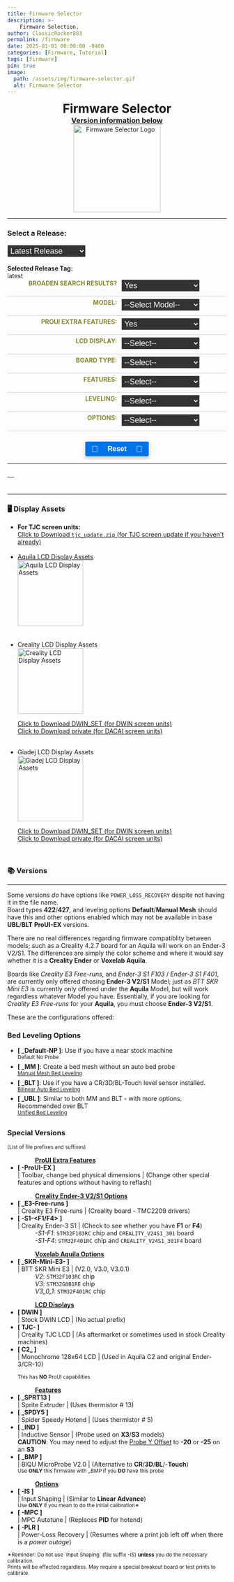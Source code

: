 ```yaml
---
title: Firmware Selector
description: >-
    Firmware Selection.
author: ClassicRocker883
permalink: /firmware
date: 2025-01-01 00:00:00 -0400
categories: [Firmware, Tutorial]
tags: [firmware]
pin: true
image:
  path: /assets/img/firmware-selector.gif
  alt: Firmware Selector
---
```


<html lang="en">
<head>
    <style>
        .form-row {
            display: flex;
            justify-content: space-between;
            margin-bottom: 5px;
            border-bottom: 1px solid #ccc;
            padding-bottom: 10px;
        }
        .label-container {
            flex: 0 0 50%;
            text-align: right;
            font-weight: bold;
            color: #883;
            text-transform: uppercase;
        }
        label {
            display: block;
        }
        .select-container {
            padding-left: 2%;
            margin-right: 50%;
        }
        select {
            width: 10em;
            padding: 2px;
            border: 1px solid #ccc;
            border-radius: 2px;
            background-color: #333;
            font-size: 18px;
            color: #f9f9f9;
        }
        select:disabled {
            background-color: #555;
            color: #aaa;
        }
        .candidates-row {
            padding-left: 1%;
            flex: 0 0 auto;
            display: list-item;
            border: 2px solid #333;
            width: 110%;
        }
        .candidates-container {
            display: flex;
            justify-content: center;
            align-items: center;
        }
        .button-container {
            display: flex;
            justify-content: center;
        }
        .button {
            position: relative;
            display: inline-block;
            align-items: center;
            justify-content: center;
            width: 150px;
            padding: 8px 16px;
            background-color: #0073e6;
            color: #fff;
            cursor: pointer;
            font-size: 16px;
            font-weight: bold;
            border-radius: 5px;
            border-color: #fff;
            border: 2px solid;
            box-shadow: 0 3px 6px rgba(0, 0, 0, 0.2);
            transition: background-color 0.3s ease, color 0.3s ease, box-shadow 0.3s ease, border-color 0.3s ease;
        }
        .button:hover {
            background-color: #218838;
            border-color: #0073e6;
            color: #fff;
            box-shadow: 0 6px 12px rgba(0, 0, 0, 0.3);
            transition: background-color 0.3s ease, color 0.3s ease, box-shadow 0.3s ease, border-color 0.3s ease;
        }
        .button:active {
            background-color: #1e7e34;
            border-color: #fff566;
            color: #c0c0c0;
            box-shadow: 0 2px 4px rgba(0, 0, 0, 0.2);
            animation: pulse-animation 0.1s both;
            animation-play-state: paused;
            transition: background-color 0.3s ease, color 0.3s ease, box-shadow 0.3s ease, border-color 0.3s ease;
        }
        @keyframes pulse-animation {
            0% {
                transform: scale(1);
                box-shadow: 0 3px 6px rgba(0, 0, 0, 0.2);
            }
            100% {
                transform: scale(0.93);
                box-shadow: 0 2px 4px rgba(0, 0, 0, 0.2);
            }
        }
        .button .icon {
            position: absolute;
            left: 10%;
            top: 50%;
            transform: translateY(-50%);
            font-size: 20px;
        }
        .button .icon2 {
            position: absolute;
            right: 10%;
            top: 50%;
            transform: translateY(-50%);
            font-size: 20px;
        }
        .button .label {
            flex-grow: 1;
            text-align: center;
        }
        .downloadcontainer {
            display: flex;
            justify-content: space-between;
            align-items: center;
        }
        .center {
            display: block;
            text-align: center;
            margin: 0 auto;
        }
    </style>
    <h1 class="center"><i class="fas fa-code-compare"></i> Firmware Selector</h1>
    <h3 class="center" style=""><a href="#versions">Version information below</a></h3>
    <img alt="Firmware Selector Logo" src="https://classicrocker883.github.io/assets/img/firmware-selector.png"
        width="200" height="200" class="center">
    <hr>
</head>
<body>
    <label for="month-select">
        <h3><i class="icon fas fa-list-check"></i> Select a Release:</h3>
    </label>
    <select id="month-select">
        <option value="latest" title="The most recent release version">Latest Release</option>
        <option>Loading...</option>
    </select>
    <div id="releases-container" style="display: none;">
        <label>Select a Release:</label>
        <p>Older Releases may not be fully compatible with the Selector</p>
        <div id="release-list">Select a month to load releases</div>
    </div>
    <br>
    <div>
        <br>
        <strong>Selected Release Tag:</strong>
        <div id="selected-release-tag">latest</div>
        <div id="total-downloads"></div>
    </div>
    <div class="form-row">
        <div class="label-container">
            <label for="broadenSearch"><i class="icon fas fa-magnifying-glass-plus"></i> Broaden Search Results?</label>
        </div>
        <div class="select-container">
            <select id="broadenSearch" onchange="updateCandidates()">
                <option value="Yes" title="Use broader filtering">Yes</option>
                <option value="No" title="Use strict filtering">No</option>
            </select>
        </div>
    </div>
    <div class="form-row">
        <div class="label-container">
            <label for="model"><i class="icon fas fa-cubes"></i> Model:</label>
        </div>
        <div class="select-container">
            <select id="model" onchange="updateModelSelections()">
                <option value="" title="May help to choose a model first">--Select Model--</option>
                <option value="Aquila" title="Aquila OG/X2">Aquila</option>
                <option value="Aquila X3" title="Aquila X3/S3 Induction Probe">Aquila X3/S3</option>
                <option value="C2" title="Monochrome LCD Display">Aquila C2</option>
                <option value="HC32" title="H32 Chipset">HC32</option>
                <option value="Ender" title="Ender-3 V2/S1">Ender-3 V2/S1</option>
            </select>
        </div>
    </div>
    <div class="form-row">
        <div class="label-container">
            <label for="proUIExtraFeatures"><i class="icon fas fa-shield-halved"></i> ProUI Extra Features:</label>
        </div>
        <div class="select-container">
            <select id="proUIExtraFeatures" onchange="updateCandidates()">
                <option value="-ProUI" title="ProUI-EX">Yes</option>
                <option value="" title="No ProUI Extra Features">No</option>
            </select>
        </div>
    </div>
    <div class="form-row">
        <div class="label-container">
            <label for="screen"><i class="icon fas fa-mobile-screen-button"></i> LCD Display:</label>
        </div>
        <div class="select-container">
            <select id="screen" onchange="updateCandidates()">
                <option value="" title="No specific display selected">--Select--</option>
                <option value="DWIN">DWIN</option>
                <option value="TJC-" title="TJC-">TJC</option>
                <option value="C2" title="C2 (Monochrome LCD Display)">12864 Monochrome</option>
            </select>
        </div>
    </div>
    <div class="form-row">
        <div class="label-container">
            <label for="type"><i class="icon fas fa-microchip"></i> Board Type:</label>
        </div>
        <div class="select-container">
            <select id="type" onchange="updateCandidates()">
                <option value="" title="No specific board type">--Select--</option>
                <option value="_GD32" title="_GD32">GD32</option>
                <option value="_N32" title="_N32">N32</option>
                <option value="_HC32" title="HC32">HC32</option>
                <option value="_427" title="_427">Creality 4.2.7</option>
                <option value="_422" title="_422">Creality 4.2.2</option>
                <option value="-S1-F1" title="-S1-F1">Ender-3 S1 F103</option>
                <option value="-S1-F4" title="-S1-F4">Ender-3 S1 F401</option>
                <option value="_E3-Free-runs" title="_E3-Free-runs">Creality E3 Free-runs</option>
                <option value="_SKR-Mini-E3-" title="_SKR-Mini-E3-">BTT SKR Mini E3</option>
            </select>
        </div>
    </div>
    <div class="form-row">
        <div class="label-container">
            <label for="features"><i class="icon fas fa-bars"></i> Features:</label>
        </div>
        <div class="select-container">
            <select id="features" onchange="updateCandidates()">
                <option value="temp" title="No specific features">--Select--</option>
                <option value="" title="Bed Probe Only">CR/3D/BL-Touch Only</option>
                <option value="_BMP" title="_BMP">BIQU MicroProbe V2</option>
                <option value="_IND" title="_IND">Induction Probe</option>
                <option value="_SPRT13" title="_SPRT13">Creality Sprite</option>
                <option value="_SPDY5" title="_SPDY5">Creality Spider Speedy</option>
            </select>
        </div>
    </div>
    <div id="secondaryFeaturesDiv" style="display: none;">
        <div class="form-row">
            <div class="label-container">
                <label for="secondaryFeatures"><i class="icon fas fa-bars-staggered"></i> Secondary Features:</label>
            </div>
            <div class="select-container">
                <select id="secondaryFeatures" onchange="updateCandidates()">
                    <option value="" title="No specific secondary features">--Select--</option>
                    <option value="_BMP" title="_BMP">BIQU MicroProbe V2</option>
                    <option value="_IND" title="_IND">Induction Probe</option>
                    <option value="_SPRT13" title="_SPRT13">Creality Sprite</option>
                    <option value="_SPDY5" title="_SPDY5">Creality Spider Speedy</option>
                </select>
            </div>
        </div>
    </div>
    <div class="form-row">
        <div class="label-container">
            <label for="leveling"><i class="icon fas fa-layer-group"></i> Leveling:</label>
        </div>
        <div class="select-container">
            <select id="leveling" onchange="updateCandidates()">
                <option value="" title="Choose bed leveling">--Select--</option>
                <option value="_UBL" title="_UBL">Unified Bed Leveling</option>
                <option value="_BLT" title="_BLT">Bilinear Bed Leveling</option>
                <option value="_MM" title="_MM">Manual Mesh</option>
                <option value="_Default" title="_Default">Default</option>
            </select>
        </div>
    </div>
    <div class="form-row">
        <div class="label-container">
            <label for="options"><i class="icon fas fa-gears"></i> Options:</label>
        </div>
        <div class="select-container">
            <select id="options" onchange="updateCandidates()">
                <option value="" title="No specific options">--Select--</option>
                <option value="-MPC" title="-MPC">MPC</option>
                <option value="-IS" title="-IS">Input Shaping</option>
                <option value="-PLR" title="-PLR">Power-loss Recovery</option>
            </select>
        </div>
    </div>
    <div id="secondaryOptionsDiv" style="display: none;">
        <div class="form-row">
            <div class="label-container">
                <label for="secondaryOptions"><i class="icon fas fa-gear"></i> Secondary Options:</label>
            </div>
            <div class="select-container">
                <select id="secondaryOptions" onchange="updateCandidates()">
                    <option value="" title="No specific secondary options">--Select--</option>
                    <option value="-MPC" title="-MPC">MPC</option>
                    <option value="-IS" title="-IS">Input Shaping</option>
                    <option value="-PLR" title="-PLR">Power-loss Recovery</option>
                </select>
            </div>
        </div>
    </div>
    <br>
    <div class="button-container">
        <button class="button" id="resetButton">
            <span class="icon">🔄</span>
            <span class="label">Reset</span>
            <span class="icon2">🔄</span>
        </button>
    </div>
    <hr>
    <div class="candidates-container">
        <table id="versionsTable">
            <thead>
                <tr>
                    <th id="candidates"></th>
                </tr>
            </thead>
        </table>
    </div>
    <hr>
    <h3>🖥️ Display Assets</h3>
    <div>
      <ul>
        <li>
          <b>For TJC screen units:</b><br>
          <a href="https://github.com/classicrocker883/MRiscoCProUI/blob/HEAD/display%20assets/tjc_update.zip?raw=true" rel="nofollow">Click to Download <code>tjc_update.zip</code> (for TJC screen update if you haven't already)</a>
        </li>
        <br>
        <li>
          <a href="https://downgit.github.io/#/home?url=https://github.com/classicrocker883/MRiscoCProUI/tree/HEAD/display%20assets/Aquila%20Display%20Firmware/Firmware%20Sets" rel="nofollow">
            Aquila LCD Display Assets<br>
            <img src="https://github.com/classicrocker883/MRiscoCProUI/assets/18502096/30ed1822-e5d5-4be5-9283-636390933178" style="width: 150px; height: auto;" alt="Aquila LCD Display Assets" />
            <p></p>
          </a>
        </li>
        <br>
        <li>
          Creality LCD Display Assets<br>
          <img src="https://raw.githubusercontent.com/mriscoc/Ender3V2S1/Ender3V2S1-Released/screenshots/main.jpg" style="width: 150px; height: auto;" alt="Creality LCD Display Assets" />
          <p>
            <a href="https://downgit.github.io/#/home?url=https://github.com/classicrocker883/MRiscoCProUI/tree/HEAD/display%20assets/Creality%20Display%20Firmware/DWIN_SET" rel="nofollow">Click to Download DWIN_SET (for DWIN screen units)</a><br>
            <a href="https://downgit.github.io/#/home?url=https://github.com/classicrocker883/MRiscoCProUI/tree/HEAD/display%20assets/Creality%20Display%20Firmware/private" rel="nofollow">Click to Download private (for DACAI screen units)</a>
          </p>
        </li>
        <br>
        <li>
          Giadej LCD Display Assets<br>
          <img src="https://github.com/classicrocker883/MRiscoCProUI/raw/2025-January/display%20assets/Giadej%20compilation/preview1.jpg" style="width: 150px; height: auto;" alt="Giadej LCD Display Assets" />
          <p>
            <a href="https://downgit.github.io/#/home?url=https://github.com/classicrocker883/MRiscoCProUI/tree/HEAD/display%20assets/Giadej%20compilation/DWIN_SET" rel="nofollow">Click to Download DWIN_SET (for DWIN screen units)</a><br>
            <a href="https://downgit.github.io/#/home?url=https://github.com/classicrocker883/MRiscoCProUI/tree/HEAD/display%20assets/Giadej%20compilation/private" rel="nofollow">Click to Download private (for DACAI screen units)</a>
          </p>
        </li>
      </ul>
    </div>
    <br>
    <h3 id="versions">📚 Versions</h3>
    <hr>
    <p>Some versions <i>do</i> have options like <code>POWER_LOSS_RECOVERY</code> despite not having it in the file
        name.<br>
        Board types <b>422</b>/<b>427</b>, and leveling options <b>Default</b>/<b>Manual Mesh</b> should have this
        and other options enabled which may not be available in base <b>UBL</b>/<b>BLT</b> <b>ProUI-EX</b> versions.</p>
    <p>There are no real differences regarding firmware compatiblity between models; such as a Creality 4.2.7 board for
        an Aquila will work on an Ender-3 V2/S1. The differences are simply the color scheme and where it would say
        whether it is a <b>Creality Ender</b> or <b>Voxelab Aquila</b>.</p>
    <p>Boards like <i>Creality E3 Free-runs</i>, and <i>Ender-3 S1 F103</i> / <i>Ender-3 S1 F401</i>, are currently only
        offered chosing <b>Ender-3 V2/S1</b> Model; just as <i>BTT SKR Mini E3</i> is currently only offered under the
        <b>Aquila</b> Model, but will work regardless whatever Model you have. Essentially, if you are looking for <i>Creality E3 Free-runs</i> for your <b>Aquila</b>, you must choose <b>Ender-3 V2/S1</b>.
    </p>
    <dl>
        <dt>These are the configurations offered:</dt>
    </dl>
    <h3>Bed Leveling Options</h3>
    <ul>
        <li><b>[ _Default-NP ]</b>: Use if you have a near stock machine
            <br><sup>Default No Probe</sup>
        </li>
        <li><b>[ _MM ]</b>: Create a bed mesh without an auto bed probe
            <br><sup><a href="https://marlinfw.org/docs/gcode/G029-mbl.html" rel="nofollow">Manual Mesh Bed
                    Leveling</a></sup>
        </li>
        <li><b>[ _BLT ]</b>: Use if you have a CR/3D/BL-Touch level sensor installed.
            <br><sup><a href="https://marlinfw.org/docs/features/auto_bed_leveling.html" rel="nofollow">Bilinear Auto
                    Bed Leveling</a></sup>
        </li>
        <li><b>[ _UBL ]</b>: Similar to both MM and BLT - with more options. Recommended over BLT
            <br><sup><a href="https://marlinfw.org/docs/features/unified_bed_leveling.html" rel="nofollow">Unified Bed
                    Leveling</a></sup>
        </li>
    </ul>
    <h3>Special Versions</h3>
    <dl>
        <dt><sup>(List of file prefixes and suffixes)</sup></dt>
    </dl>
    <ul>
        <dd><ins><b>ProUI Extra Features</b></ins></dd>
        <li><b>[ -ProUI-EX ]</b><br> | Toolbar, change bed physical dimensions | (Change other special
            features and options without having to reflash)
        </li>
        <p></p>
        <dd><ins><b>Creality Ender-3 V2/S1 Options</b></ins></dd>
        <li><b>[ _E3-Free-runs ]</b><br> | Creality E3 Free-runs | (Creality board - TMC2209 drivers)
        </li>
        <li><b>[ -S1-&lt;F1/F4&gt; ]</b><br> | Creality Ender-3 S1 | (Check to see whether you have <b>F1</b> or
            <b>F4</b>)
            <dd>
                <i>-S1-F1</i>: <code>STM32F103RC</code> chip and <code>CREALITY_V24S1_301</code> board
                <br><i>-S1-F4</i>: <code>STM32F401RC</code> chip and <code>CREALITY_V24S1_301F4</code> board
            </dd>
        </li>
        <p></p>
        <dd><ins><b>Voxelab Aquila Options</b></ins></dd>
        <li><b>[ _SKR-Mini-E3- ]</b><br> | BTT SKR Mini E3 | (V2.0, V3.0, V3.0.1)</li>
        <dd>
            <i>V2</i>: <code>STM32F103RC</code> chip<br>
            <i>V3</i>: <code>STM32G0B1RE</code> chip<br>
            <i>V3_0_1</i>: <code>STM32F401RC</code> chip
        </dd>
        <p></p>
        <dd><ins><b>LCD Displays</b></ins></dd>
        <li><b>[ DWIN ]</b><br> | Stock DWIN LCD | (No actual prefix)</li>
        <li><b>[ TJC- ]</b><br> | Creality TJC LCD | (As aftermarket or sometimes used in stock Creality machines)</li>
        <li><b>[ C2_ ]</b><br> | Monochrome 128x64 LCD | (Used in Aquila C2 and original Ender-3/CR-10)
            <p><sup>This has <b>NO</b> ProUI capabilities</sup></p>
        </li>
        <p></p>
        <dd><ins><b>Features</b></ins></dd>
        <li><b>[ _SPRT13 ]</b><br> | Sprite Extruder | (Uses thermistor # 13)</li>
        <li><b>[ _SPDY5 ]</b><br> | Spider Speedy Hotend | (Uses thermistor # 5)</li>
        <li><b>[ _IND ]</b><br> | Inductive Sensor | (Probe used on <b>X3</b>/<b>S3</b> models)<br>
            <b>CAUTION</b>: You may need to adjust the <ins>Probe Y Offset</ins> to <b>-20</b> or <b>-25</b> on an
            <b>S3</b>
        </li>
        <li><b>[ _BMP ]</b><br> | BIQU MicroProbe V2.0 | (Alternative to <b>CR</b>/<b>3D</b>/<b>BL</b>/-<b>Touch</b>)
        </li>
        <sup>Use <b>ONLY</b> this firmware with <i>_BMP</i> if you <b>DO</b> have this probe</sup>
        <p></p>
        <dd><ins><b>Options</b></ins></dd>
        <li><b>[ -IS ]</b><br> | Input Shaping | (Similar to <b>Linear Advance</b>)</li>
        <sup>Use <b>ONLY</b> if you mean to do the initial calibration✶</sup>
        <li><b>[ -MPC ]</b><br> | MPC Autotune | (Replaces <b>PID</b> for hotend)</li>
        <li><b>[ -PLR ]</b><br> | Power-Loss Recovery | (Resumes where a print job left off when there is a <i>power
                outage</i>)</li>
    </ul>
    <sup>✶Reminder: Do not use `Input Shaping` (file suffix <i>-IS</i>) <b>unless</b> you do the necessary
        calibration.<br>
        Prints will be effected regardless. May require a special breakout board or test prints to calibrate.
    </sup>
    <script>
        document.addEventListener('DOMContentLoaded', () => {
            const selectMonth = document.getElementById('month-select');
            const releaseContainer = document.getElementById('releases-container');
            const releaseList = document.getElementById('release-list');
            const selectedReleaseTagDiv = document.getElementById('selected-release-tag');
            const resetButton = document.getElementById('resetButton');
            const totalDownloads = document.getElementById('total-downloads');
            let releaseTag = 'latest';
            const repoUrl = '/assets/data/releases.json';
            let allReleasesData = [];
            let proUIExtraFeaturesWasForcedToNo = false;
            async function fetchAllReleases(url) {
                try {
                    const response = await fetch(url);
                    if (!response.ok) {
                        throw new Error(`HTTP error! status: ${response.status}`);
                    }
                    const data = await response.json();
                    return data;
                } catch (error) {
                    console.error('Error fetching local releases data:', error);
                    return [];
                }
            }
            async function fetchLatestReleaseDetails() {
                try {
                    const response = await fetch('https://api.github.com/repos/classicrocker883/MRiscoCProUI/releases/latest');
                    if (!response.ok) {
                        throw new Error(`HTTP error! status: ${response.status}`);
                    }
                    const data = await response.json();
                    return data;
                } catch (error) {
                    console.error('Error fetching latest release from GitHub API:', error);
                    return null;
                }
            }
            function formatMonthYear(date) {
                return new Date(date).toLocaleDateString('en-US', { year: 'numeric', month: 'short' });
            }
            function getReleaseMonths(releases) {
                const months = new Set();
                releases.forEach(release => months.add(formatMonthYear(release.published_at)));
                return Array.from(months).sort((a, b) => new Date(b) - new Date(a));
            }
            function splitTag(tag) {
                const regex = /^(\d+\.\d+\.\d+[a-z]*)(?:-(-?\d+))?(?:-(C2|HC32|ender3))?(?:-(-?\d+[a-z]*))?$/;
                const match = tag.match(regex);
                return {
                    version: match ? match[1] : '',
                    month: match ? match[2] : '',
                    model: match ? match[3] : '',
                    revision: match ? match[4] : ''
                };
            }
            function createCheckbox(release) {
                const label = document.createElement('label');
                const checkbox = document.createElement('input');
                checkbox.type = 'checkbox';
                checkbox.value = release.tag_name;
                checkbox.name = 'release';
                checkbox.addEventListener('change', (event) => {
                    if (event.target.checked) {
                        releaseTag = `tags/${event.target.value}`;
                        document.querySelectorAll('input[name="release"]').forEach(otherCheckbox => {
                            if (otherCheckbox !== event.target) otherCheckbox.checked = false;
                        });
                    } else {
                        if (document.querySelectorAll('input[name="release"]:checked').length === 0) {
                             releaseTag = 'latest';
                             selectMonth.value = 'latest';
                        }
                    }
                    updateSelectedReleaseTag();
                    updateCandidates();
                });
                label.append(checkbox, release.name);
                releaseList.appendChild(label);
            }
            async function updateSelectedReleaseTag() {
                let currentBaseTag = releaseTag.replace("tags/", "");
                const selectedModelDropdownValue = document.getElementById("model").value;
                const selectedScreenDropdownValue = document.getElementById("screen").value;
                let actualBaseTagName = currentBaseTag;
                if (currentBaseTag === 'latest') {
                    const latestRelease = await fetchLatestReleaseDetails();
                    if (latestRelease) {
                        actualBaseTagName = latestRelease.tag_name;
                    } else {
                        console.error('Could not determine actual latest release tag.');
                        selectedReleaseTagDiv.textContent = 'Error loading tag';
                        totalDownloads.innerHTML = `<label><img alt='GitHub Downloads (all assets)' src='https://img.shields.io/github/downloads/classicrocker883/MRiscoCProUI/latest/total'> - Total</label>`;
                        return;
                    }
                }
                let splitParts = splitTag(actualBaseTagName);
                let modelSuffixToApply = '';
                if (selectedModelDropdownValue === "C2" || selectedScreenDropdownValue === "C2") {
                    modelSuffixToApply = "C2";
                } else if (selectedModelDropdownValue === "HC32") {
                    modelSuffixToApply = "HC32";
                } else if (selectedModelDropdownValue === "Ender") {
                    modelSuffixToApply = "ender3";
                }
                if (modelSuffixToApply) {
                    splitParts.model = modelSuffixToApply;
                } else {
                    splitParts.model = '';
                }
                let displayTag = splitParts.version;
                if (splitParts.month) {
                    displayTag += `-${splitParts.month}`;
                }
                if (splitParts.model) {
                    displayTag += `-${splitParts.model}`;
                }
                if (splitParts.revision) {
                    displayTag += `-${splitParts.revision}`;
                }
                selectedReleaseTagDiv.textContent = displayTag;
                const badgeTag = currentBaseTag === 'latest' ? 'latest' : actualBaseTagName;
                totalDownloads.innerHTML = `<label><img alt='GitHub Downloads (all assets)' src='https://img.shields.io/github/downloads/classicrocker883/MRiscoCProUI/${badgeTag}/total'> - Total</label>`;
            }
            function fetchReleasesByMonth(month, releases) {
                const filteredReleases = releases.filter(release => formatMonthYear(release.published_at) === month);
                releaseList.innerHTML = '';
                if (filteredReleases.length > 0) {
                    filteredReleases.forEach(createCheckbox);
                    releaseContainer.style.display = 'block';
                } else {
                    releaseList.textContent = 'No releases found for this month.';
                    releaseContainer.style.display = 'none';
                }
            }
            function populateMonthOptions(releaseMonths) {
                selectMonth.innerHTML = '<option value="latest" title="The most recent release version">Latest Release</option>';
                releaseMonths.forEach(month => {
                    const option = document.createElement('option');
                    option.value = month;
                    option.textContent = month;
                    selectMonth.appendChild(option);
                });
            }
            async function initializeDropdowns() {
                try {
                    allReleasesData = await fetchAllReleases(repoUrl);
                    if (allReleasesData.length > 0) {
                        const releaseMonths = getReleaseMonths(allReleasesData);
                        populateMonthOptions(releaseMonths);
                    } else {
                        console.warn('No local release data loaded. Month dropdown may not populate fully.');
                        selectMonth.innerHTML = '<option value="latest">Error Loading Releases</option>';
                    }
                    selectMonth.value = 'latest';
                    releaseTag = 'latest';
                    await updateCandidates();
                    updateSelectedReleaseTag();
                } catch (error) {
                    console.error('Error initializing dropdowns:', error);
                }
            }
            async function fetchReleaseData(model) {
                const currentReleaseTag = releaseTag.replace("tags/", "");
                const selectedRelease = allReleasesData.find(release =>
                    release.tag_name === currentReleaseTag ||
                    (currentReleaseTag === 'latest' && release.tag_name === (allReleasesData.length > 0 ? allReleasesData[0].tag_name : null))
                );
                if (!selectedRelease) {
                    console.error('Selected release not found in local data:', currentReleaseTag);
                    return [];
                }
                const extractedTag = selectedRelease.tag_name;
                const split = splitTag(extractedTag);
                const type = document.getElementById("type").value;
                if (model === "HC32" || type === "HC32") {
                    split.model = "HC32";
                } else if (model === "Ender") {
                    split.model = "ender3";
                } else if (model === "C2") {
                    split.model = "C2";
                }
                const tag = `${split.version}${split.month ? '-' + split.month : ''}${split.model ? '-' + split.model : ''}${split.revision ? '-' + split.revision : ''}`;
                const apiUrl = `https://api.github.com/repos/classicrocker883/MRiscoCProUI/releases/tags/${tag}`;
                try {
                    const response = await fetch(apiUrl);
                    const data = await response.json();
                    return data.assets || [];
                } catch (error) {
                    console.error('Error fetching release assets:', error);
                    return [];
                }
                return selectedRelease.assets || [];
            }
            async function updateCandidates() {
                let model = document.getElementById("model").value;
                const screen = document.getElementById("screen").value;
                const type = document.getElementById("type").value;
                const features = document.getElementById("features").value;
                const secondaryFeatures = document.getElementById("secondaryFeatures").value;
                const secondaryFeaturesDiv = document.getElementById("secondaryFeaturesDiv");
                const secondaryFeaturesSelect = document.getElementById("secondaryFeatures");
                const leveling = document.getElementById("leveling").value;
                const options = document.getElementById("options").value;
                const secondaryOptions = document.getElementById("secondaryOptions").value;
                const secondaryOptionsDiv = document.getElementById("secondaryOptionsDiv");
                const secondaryOptionsSelect = document.getElementById("secondaryOptions");
                const broadenSearch = document.getElementById("broadenSearch").value;
                const modelSelect = document.getElementById("model");
                const screenSelect = document.getElementById("screen");
                const proUIEXSelect = document.getElementById("proUIExtraFeatures");
                let effectiveFeaturesForDisplay = features;
                if (features === "temp" && broadenSearch === "Yes") {
                    effectiveFeaturesForDisplay = "";
                }
                secondaryFeaturesDiv.style.display = (effectiveFeaturesForDisplay === "_SPRT13" || effectiveFeaturesForDisplay === "_SPDY5" || effectiveFeaturesForDisplay === "_BMP" || effectiveFeaturesForDisplay === "_IND") ? "block" : "none";
                secondaryOptionsDiv.style.display = (options === "-MPC" || options === "-IS" || options === "-PLR") ? "block" : "none";
                secondaryFeaturesSelect.innerHTML = '<option value="" title="No specific secondary feature">--Select--</option>';
                if (effectiveFeaturesForDisplay === "_SPRT13") {
                    secondaryFeaturesSelect.innerHTML += '<option value="_BMP" title="_BMP">BIQU MicroProbe V2</option>';
                    secondaryFeaturesSelect.innerHTML += '<option value="_IND" title="_IND">Induction Probe</option>';
                    secondaryFeaturesSelect.innerHTML += '<option value="_SPDY5" title="_SPDY5">Creality Spider Speedy</option>';
                } else if (effectiveFeaturesForDisplay === "_SPDY5") {
                    secondaryFeaturesSelect.innerHTML += '<option value="_BMP" title="_BMP">BIQU MicroProbe V2</option>';
                    secondaryFeaturesSelect.innerHTML += '<option value="_IND" title="_IND">Induction Probe</option>';
                    secondaryFeaturesSelect.innerHTML += '<option value="_SPRT13" title="_SPRT13">Creality Sprite</option>';
                } else if (effectiveFeaturesForDisplay === "_BMP" || effectiveFeaturesForDisplay === "_IND") {
                    secondaryFeaturesSelect.innerHTML += '<option value="_SPRT13" title="_SPRT13">Creality Sprite</option>';
                    secondaryFeaturesSelect.innerHTML += '<option value="_SPDY5" title="_SPDY5">Creality Spider Speedy</option>';
                }
                secondaryFeaturesSelect.value = secondaryFeatures;
                secondaryOptionsSelect.innerHTML = '<option value="" title="No specific secondary option">--Select--</option>';
                if (options === "-MPC") {
                    secondaryOptionsSelect.innerHTML += '<option value="-IS" title="-IS">Input Shaping</option>';
                    secondaryOptionsSelect.innerHTML += '<option value="-PLR" title="-PLR">Power-loss Recovery</option>';
                } else if (options === "-IS") {
                    secondaryOptionsSelect.innerHTML += '<option value="-MPC" title="-MPC">MPC</option>';
                    secondaryOptionsSelect.innerHTML += '<option value="-PLR" title="-PLR">Power-loss Recovery</option>';
                } else if (options === "-PLR") {
                    secondaryOptionsSelect.innerHTML += '<option value="-MPC" title="-MPC">MPC</option>';
                    secondaryOptionsSelect.innerHTML += '<option value="-IS" title="-IS">Input Shaping</option>';
                }
                secondaryOptionsSelect.value = secondaryOptions;
                if (model === "C2" || screen === "C2" || leveling === "_Default") {
                    proUIEXSelect.value = "";
                    proUIEXSelect.disabled = true;
                    proUIExtraFeaturesWasForcedToNo = true;
                } else {
                    proUIEXSelect.disabled = false;
                    if (proUIExtraFeaturesWasForcedToNo) {
                        proUIEXSelect.value = "-ProUI";
                        proUIExtraFeaturesWasForcedToNo = false;
                    }
                }
                if (screen === 'C2') {
                    modelSelect.value = 'C2';
                    screenSelect.disabled = true;
                } else if (model === 'C2') {
                    screenSelect.value = 'C2';
                    screenSelect.disabled = true;
                } else {
                    screenSelect.disabled = false;
                }
                let linkPrefix = "";
                const screenMap = {
                    "C2": { "default": "C2" },
                    "HC32": { "TJC-": "TJC-HC32", "default": "HC32" },
                    "Ender": { "TJC-": "TJC-Ender", "default": "Ender" },
                    "default": { "TJC-": "TJC-Aquila", "default": "Aquila" }
                };
                if (model === "C2" || screen === "C2") {
                    linkPrefix = screenMap["C2"][screen] || screenMap["C2"]["default"];
                } else if (model === "HC32") {
                    linkPrefix = screenMap["HC32"][screen] || screenMap["HC32"]["default"];
                } else if (model === "Ender") {
                    linkPrefix = screenMap["Ender"][screen] || screenMap["Ender"]["default"];
                } else {
                    linkPrefix = screenMap["default"][screen] || screenMap["default"]["default"];
                }
                const assets = await fetchReleaseData(model);
                let filteredCandidates = [];
                const currentProUIExtraFeatures = document.getElementById("proUIExtraFeatures").value;
                const broadenFilterLogic = (assetName) => {
                    if (!assetName.startsWith(linkPrefix)) return false;
                    if (type && !assetName.includes(type)) return false;
                    if (broadenSearch === "Yes") {
                        if (features === "temp") {
                        } else if (features === "") {
                            const forbiddenSuffixes = ["_BMP", "_IND", "_SPRT13", "_SPDY5"];
                            for (const suffix of forbiddenSuffixes) {
                                if (assetName.includes(suffix)) {
                                    return false;
                                }
                            }
                        } else {
                            if (!assetName.includes(features)) {
                                return false;
                            }
                        }
                    } else {
                        const allFeaturesSuffixes = ["_BMP", "_IND", "_SPRT13", "_SPDY5"];
                        if (features === "temp" || features === "") {
                            for (const suffix of allFeaturesSuffixes) {
                                if (assetName.includes(suffix)) {
                                    return false;
                                }
                            }
                        } else if (!assetName.includes(features)) {
                            return false;
                        }
                    }
                    if (secondaryFeatures && !assetName.includes(secondaryFeatures)) return false;
                    if (leveling && !assetName.includes(leveling)) return false;
                    if (options && !assetName.includes(options)) return false;
                    if (secondaryOptions && !assetName.includes(secondaryOptions)) return false;
                    if (currentProUIExtraFeatures === "" && assetName.includes("-ProUI")) {
                        return false;
                    }
                    if (currentProUIExtraFeatures === "-ProUI" && !assetName.includes("-ProUI")) {
                        return false;
                    }
                    return true;
                };
                const specificFilterLogic = (assetName) => {
                    if (!assetName.startsWith(linkPrefix)) return false;
                    if (type && !assetName.includes(type)) return false;
                    if (secondaryFeatures && !assetName.includes(secondaryFeatures)) return false;
                    if (leveling && !assetName.includes(leveling)) return false;
                    if (options && !assetName.includes(options)) return false;
                    if (secondaryOptions && !assetName.includes(secondaryOptions)) return false;
                    const allFeatures = ["_BMP", "_IND", "_SPRT13", "_SPDY5"];
                    if (features === "temp" || features === "") {
                        for (const f of allFeatures) {
                            if (assetName.includes(f)) return false;
                        }
                    } else if (!assetName.includes(features)) {
                        return false;
                    }
                    const allTypes = ["_GD32", "_N32", "HC32", "_427", "_422", "-S1-F1", "-S1-F4", "_SKR-Mini-E3-", "_E3-Free-runs"];
                    for (const t of allTypes) {
                        if (type !== t && assetName.includes(t)) return false;
                    }
                    if (features === "_SPRT13" && secondaryFeatures === "") {
                        if (assetName.includes("_BMP") || assetName.includes("_IND") || assetName.includes("_SPDY5")) return false;
                    }
                    if (features === "_SPDY5" && secondaryFeatures === "") {
                        if (assetName.includes("_BMP") || assetName.includes("_IND") || assetName.includes("_SPRT13")) return false;
                    }
                    if ((features === "_BMP" || features === "_IND") && secondaryFeatures === "") {
                        if (assetName.includes("_SPRT13") || assetName.includes("_SPDY5")) return false;
                    }
                    const allLeveling = ["_UBL", "_BLT", "_MM", "_Default"];
                    for (const l of allLeveling) {
                        if (leveling !== l && assetName.includes(l)) return false;
                    }
                    const allOptions = ["-MPC", "-IS", "-PLR"];
                    if (options === "") {
                        for (const o of allOptions) {
                            if (assetName.includes(o)) return false;
                        }
                    } else {
                        if (options === "-MPC" && secondaryOptions === "") {
                            if (assetName.includes("-IS") || assetName.includes("-PLR")) return false;
                        }
                        if (options === "-IS" && secondaryOptions === "") {
                            if (assetName.includes("-MPC") || assetName.includes("-PLR")) return false;
                        }
                        if (options === "-PLR" && secondaryOptions === "") {
                            if (assetName.includes("-MPC") || assetName.includes("-IS")) return false;
                        }
                    }
                    if (currentProUIExtraFeatures === "" && assetName.includes("-ProUI")) {
                        return false;
                    }
                    if (currentProUIExtraFeatures === "-ProUI" && !assetName.includes("-ProUI")) {
                        return false;
                    }
                    return true;
                };
                if (broadenSearch === "Yes") {
                    filteredCandidates = assets.filter(asset => broadenFilterLogic(asset.name));
                } else {
                    filteredCandidates = assets.filter(asset => specificFilterLogic(asset.name));
                }
                const candidatesList = document.getElementById("candidates");
                candidatesList.innerHTML = '<div class="candidates-container"><a style="font-size: 26px;"class="icon fas fa-rectangle-list"></a><strong>&nbsp;Candidates:</strong><br></div><br>';
                if (filteredCandidates.length > 0) {
                    filteredCandidates.forEach(candidate => {
                        const url = candidate.browser_download_url;
                        const filename = url.substring(url.lastIndexOf('/') + 1);
                        candidatesList.innerHTML += `<div class='candidates-row'><span class='downloadcontainer'><span style='color: brown'>${filename}</span><a style='margin-left: auto; margin-right: 2%; font-size: 20px;' href='${url}' class='fas fa-download'></a></span></div>`;
                    });
                } else {
                    candidatesList.textContent = "No candidates found.";
                }
            }
            function updateModelSelections() {
                const model = document.getElementById("model").value;
                const screenSelect = document.getElementById("screen");
                const typeSelect = document.getElementById("type");
                const c2ScreenOption = screenSelect.querySelector('option[value="C2"]');
                const currentBroadenSearchValue = document.getElementById("broadenSearch").value;
                clearSelections();
                document.getElementById("broadenSearch").value = currentBroadenSearchValue;
                const modelPresets = {
                    "Aquila": { type: "_GD32", screen: "DWIN" },
                    "Aquila X3": { type: "_N32", features: "_IND", leveling: "_UBL", screen: "DWIN" },
                    "HC32": { type: "HC32", screen: "DWIN" },
                    "Ender": { type: "_422", screen: "DWIN" },
                    "C2": { type: "_HC32", screen: "C2" }
                };
                const preset = modelPresets[model];
                if (preset) {
                    if (preset.screen) screenSelect.value = preset.screen;
                    if (preset.type) document.getElementById("type").value = preset.type;
                    if (preset.features) document.getElementById("features").value = preset.features;
                    if (preset.leveling) document.getElementById("leveling").value = preset.leveling;
                }
                if (model === "C2") {
                    screenSelect.value = 'C2';
                    screenSelect.disabled = true;
                } else {
                    screenSelect.disabled = false;
                }
                if (model === "HC32") {
                    typeSelect.value = 'HC32';
                    typeSelect.disabled = true;
                    const c2ScreenOption = screenSelect.querySelector('option[value="C2"]');
                    if (c2ScreenOption) c2ScreenOption.disabled = true;
                } else {
                    const c2ScreenOption = screenSelect.querySelector('option[value="C2"]');
                    if (c2ScreenOption) c2ScreenOption.disabled = false;
                    typeSelect.disabled = false;
                }
                updateCandidates();
                updateSelectedReleaseTag();
            }
            function clearSelections() {
                document.querySelectorAll('#proUIExtraFeatures, #screen, #type, #features, #secondaryFeatures, #leveling, #options, #secondaryOptions').forEach(selection => selection.selectedIndex = 0);
                document.getElementById("secondaryFeaturesDiv").style.display = "none";
                document.getElementById("secondaryOptionsDiv").style.display = "none";
            }
            function resetSelections() {
                document.getElementById("model").selectedIndex = 0;
                clearSelections();
                document.getElementById("broadenSearch").value = "No";
                document.getElementById("screen").disabled = false;
                selectMonth.value = 'latest';
                releaseTag = 'latest';
                releaseContainer.style.display = 'none';
                proUIExtraFeaturesWasForcedToNo = false;
                updateSelectedReleaseTag();
                updateCandidates();
            }
            document.getElementById("features").addEventListener("change", () => {
                document.getElementById("secondaryFeatures").value = "";
                updateCandidates();
            });
            document.getElementById("options").addEventListener("change", () => {
                document.getElementById("secondaryOptions").value = "";
                updateCandidates();
            });
            selectMonth.addEventListener('change', async (event) => {
                const selectedMonth = event.target.value;
                if (selectedMonth === 'latest') {
                    releaseTag = 'latest';
                    releaseContainer.style.display = 'none';
                } else {
                    releaseTag = '';
                    fetchReleasesByMonth(selectedMonth, allReleasesData);
                }
                updateSelectedReleaseTag();
                await updateCandidates();
            });
            resetButton.addEventListener('mousedown', () => resetButton.style.animationPlayState = 'running');
            resetButton.addEventListener('mouseup', () => resetButton.style.animationPlayState = 'paused');
            resetButton.addEventListener('click', resetSelections);
            document.getElementById("model").addEventListener('change', updateModelSelections);
            document.querySelectorAll('#broadenSearch, #proUIExtraFeatures, #screen, #type, #features, #secondaryFeatures, #leveling, #options, #secondaryOptions').forEach(input => input.addEventListener('change', updateCandidates));
            initializeDropdowns();
        });
    </script>
</body>
</html>
